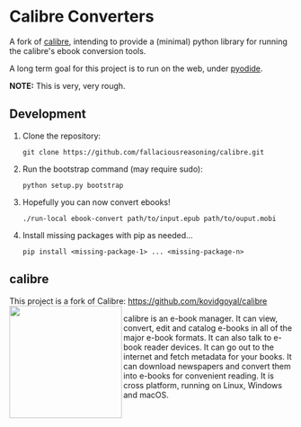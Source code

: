 # Calibre Converters
A fork of [calibre](https://github.com/kovidgoyal/calibre), intending to provide a (minimal) python library for running the calibre's ebook conversion tools.

A long term goal for this project is to run on the web, under [pyodide](https://github.com/iodide-project/pyodide/).

**NOTE:** This is very, very rough.

## Development

1. Clone the repository:
    ```
    git clone https://github.com/fallaciousreasoning/calibre.git
    ```
2. Run the bootstrap command (may require sudo):
    ```
    python setup.py bootstrap
    ```
3. Hopefully you can now convert ebooks!
   ```
   ./run-local ebook-convert path/to/input.epub path/to/ouput.mobi
   ```
4. Install missing packages with pip as needed...
    ```
    pip install <missing-package-1> ... <missing-package-n>
    ```

## calibre
This project is a fork of Calibre: https://github.com/kovidgoyal/calibre
<img align="left" src="resources/images/lt.png?raw=true" height="200" width="200"/>

calibre is an e-book manager. It can view, convert, edit and catalog e-books 
in all of the major e-book formats. It can also talk to e-book reader 
devices. It can go out to the internet and fetch metadata for your books. 
It can download newspapers and convert them into e-books for convenient 
reading. It is cross platform, running on Linux, Windows and macOS.